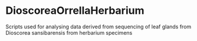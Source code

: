 # DioscoreaOrrellaHerbarium
 Scripts used for analysing data derived from sequencing of leaf glands from Dioscorea sansibarensis from herbarium specimens
